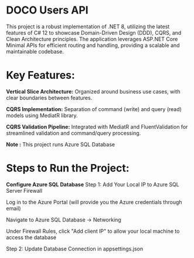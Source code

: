 # DOCO Users API
This project is a robust implementation of .NET 8, utilizing the latest features of C# 12 to showcase Domain-Driven Design (DDD), CQRS, and Clean Architecture principles. 
The application leverages ASP.NET Core Minimal APIs for efficient routing and handling, providing a scalable and maintainable codebase.

# Key Features:
**Vertical Slice Architecture:** Organized around business use cases, with clear boundaries between features.

**CQRS Implementation:** Separation of command (write) and query (read) models using MediatR library.

**CQRS Validation Pipeline:** Integrated with MediatR and FluentValidation for streamlined validation and command/query processing.

**Note :** 
This project runs Azure SQL Database


# Steps to Run the Project:
**Configure Azure SQL Database**
Step 1: Add Your Local IP to Azure SQL Server Firewall

Log in to the Azure Portal (will provide you the Azure credentials through email)

Navigate to Azure SQL Database → Networking

Under Firewall Rules, click "Add client IP" to allow your local machine to access the database

Step 2: Update Database Connection in appsettings.json
